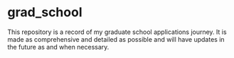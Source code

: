 # grad_school
This repository is a record of my graduate school applications journey. It is made as comprehensive and detailed as possible and will have updates in the future as and when necessary.
